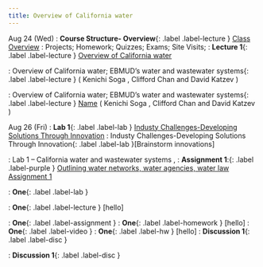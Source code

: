 ```yaml
---
title: Overview of California water
---
```

Aug 24 (Wed) 
: **Course Structure- Overview**{: .label .label-lecture } [Class Overview](lecture/lec.00)
: Projects; Homework; Quizzes; Exams; Site Visits; 
: **Lecture 1**{: .label .label-lecture } [ Overview of California water](lecture/lec01)

: Overview of California water; EBMUD’s water and wastewater systems{: .label .label-lecture } 
( Kenichi Soga , Clifford Chan and David Katzev )

: Overview of California water; EBMUD’s water and wastewater systems{: .label .label-lecture } [Name]()
( Kenichi Soga , Clifford Chan and David Katzev )



Aug 26 (Fri) 
: **Lab 1**{: .label .label-lab } [Industy Challenges-Developing Solutions Through Innovation](lec/lab.01) 
: Industy Challenges-Developing Solutions Through Innovation{: .label .label-lab }[Brainstorm innovations]

: Lab 1 – California water and wastewater systems , 
: **Assignment 1**:{: .label .label-purple } [Outlining water networks, water agencies, water law Assignment 1](lecture/ass.01)

: **One**{: .label .label-lab } 

: **One**{: .label .label-lecture } [hello]

: **One**{: .label .label-assignment } 
: **One**{: .label .label-homework } [hello]
: **One**{: .label .label-video } 
: **One**{: .label .label-hw } [hello]
: **Discussion 1**{: .label .label-disc }

: **Discussion 1**{: .label .label-disc }

